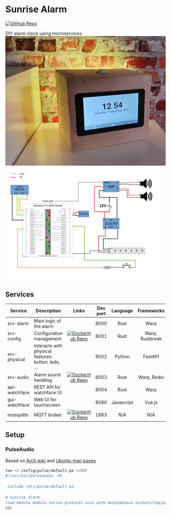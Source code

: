 # Sunrise Alarm
[![GitHub Repo](https://img.shields.io/badge/GitHub-repo-brightgreen?logo=github)](https://github.com/JenswBE/sunrise-alarm)

DIY alarm clock using microservices
![Result](schematics/result.jpg)
![Scheme](schematics/scheme.jpg)

## Services
| Service       | Description                                         | Links                                                                                                                                        | Dev port | Language   | Frameworks      |
|---------------|-----------------------------------------------------|:--------------------------------------------------------------------------------------------------------------------------------------------:|:--------:|:----------:|:---------------:|
| srv-alarm     | Main logic of the alarm                             |                                                                                                                                              | 8000     | Rust       | Warp            |
| srv-config    | Configuration management                            | [![DockerHub Repo](https://img.shields.io/badge/DockerHub-repo-blue?logo=docker)](https://hub.docker.com/r/jenswbe/sunrise-alarm-srv-config) | 8001     | Rust       | Warp, Rustbreak |
| srv-physical  | Interacts with physical features: button, leds, ... |                                                                                                                                              | 8002     | Python     | FastAPI         |
| srv-audio     | Alarm sound handling                                | [![DockerHub Repo](https://img.shields.io/badge/DockerHub-repo-blue?logo=docker)](https://hub.docker.com/r/jenswbe/sunrise-alarm-srv-audio)  | 8003     | Rust       | Warp, Rodio     |
| api-watchface | REST API for watchface UI                           |                                                                                                                                              | 8004     | Rust       | Warp            |
| gui-watchface | Web UI for touchscreen                              |                                                                                                                                              | 8080     | Javascript | Vue.js          |
| mosquitto     | MQTT broker                                         | [![DockerHub Repo](https://img.shields.io/badge/DockerHub-repo-blue?logo=docker)](https://hub.docker.com/_/eclipse-mosquitto)                | 1883     | N/A        | N/A             |

## Setup

### PulseAudio
Based on [Arch wiki](https://wiki.archlinux.org/index.php/PulseAudio/Examples#Allowing_multiple_users_to_use_PulseAudio_at_the_same_time)
and [Ubuntu man pages](http://manpages.ubuntu.com/manpages/xenial/man5/default.pa.5.html)
```bash
tee ~/.config/pulse/default.pa <<EOF
#!/usr/bin/pulseaudio -nF

.include /etc/pulse/default.pa

# Sunrise alarm
load-module module-native-protocol-unix auth-anonymous=1 socket=/tmp/pa-sunrise-alarm.socket
EOF
```
